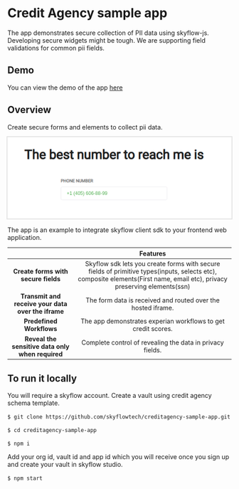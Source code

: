 # Credit Agency sample app

The app demonstrates secure collection of PII data using skyflow-js. Developing secure widgets might be tough. We are supporting field validations for common pii fields. 

## Demo

You can view the demo of the app [here](https://creditcard-demo.skyflow.app/#/#/)

## Overview

Create secure forms and elements to collect pii data. 

<img src="screenshots/phone-number.png" alt="Secure phone number field" style = "box-shadow: 0 0 0 2px rgba(0,0,0,0.1)" width="610">

The app is an example to integrate skyflow client sdk to your frontend web application. 

|     | Features
:---: | :---:
**Create forms with secure fields**| Skyflow sdk lets you create forms with secure fields of primitive types(inputs, selects etc), composite elements(First name, email etc), privacy preserving elements(ssn)
**Transmit and receive your data over the iframe**| The form data is received and routed over the hosted iframe.
**Predefined Workflows** | The app demonstrates experian workflows to get credit scores.
**Reveal the sensitive data only when required**|  Complete control of revealing the data in privacy fields. 


## To run it locally

You will require a skyflow account. Create a vault using credit agency schema template. 

```
$ git clone https://github.com/skyflowtech/creditagency-sample-app.git
```

```
$ cd creditagency-sample-app
```

```
$ npm i
```

Add your org id, vault id and app id which you will receive once you sign up and create your vault in skyflow studio.

```
$ npm start
```
